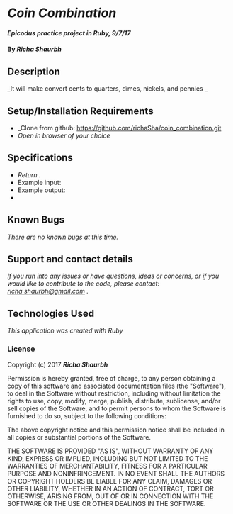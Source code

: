 # _Coin Combination_

#### _Epicodus practice project in Ruby, 9/7/17_

#### By _**Richa Shaurbh**_

## Description

_It will make convert cents to quarters, dimes, nickels, and pennies _

## Setup/Installation Requirements

* _Clone from github: https://github.com/richaSha/coin_combination.git
* _Open in browser of your choice_

## Specifications

* _Return ._
* Example input:
* Example output:
*


## Known Bugs

_There are no known bugs at this time._

## Support and contact details

_If you run into any issues or have questions, ideas or concerns, or if you would like to contribute to the code, please contact: richa.shaurbh@gmail.com ._

## Technologies Used

_This application was created with Ruby_

### License

Copyright (c) 2017 **_Richa Shaurbh_**

Permission is hereby granted, free of charge, to any person obtaining a copy
of this software and associated documentation files (the "Software"), to deal
in the Software without restriction, including without limitation the rights
to use, copy, modify, merge, publish, distribute, sublicense, and/or sell
copies of the Software, and to permit persons to whom the Software is
furnished to do so, subject to the following conditions:

The above copyright notice and this permission notice shall be included in all
copies or substantial portions of the Software.

THE SOFTWARE IS PROVIDED "AS IS", WITHOUT WARRANTY OF ANY KIND, EXPRESS OR
IMPLIED, INCLUDING BUT NOT LIMITED TO THE WARRANTIES OF MERCHANTABILITY,
FITNESS FOR A PARTICULAR PURPOSE AND NONINFRINGEMENT. IN NO EVENT SHALL THE
AUTHORS OR COPYRIGHT HOLDERS BE LIABLE FOR ANY CLAIM, DAMAGES OR OTHER
LIABILITY, WHETHER IN AN ACTION OF CONTRACT, TORT OR OTHERWISE, ARISING FROM,
OUT OF OR IN CONNECTION WITH THE SOFTWARE OR THE USE OR OTHER DEALINGS IN THE
SOFTWARE.
